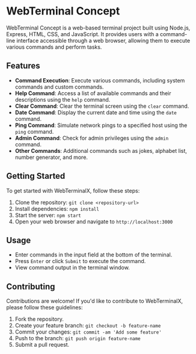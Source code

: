 # WebTerminal Concept

WebTerminal Concept is a web-based terminal project built using Node.js, Express, HTML, CSS, and JavaScript. It provides users with a command-line interface accessible through a web browser, allowing them to execute various commands and perform tasks.

## Features

- **Command Execution**: Execute various commands, including system commands and custom commands.
- **Help Command**: Access a list of available commands and their descriptions using the `help` command.
- **Clear Command**: Clear the terminal screen using the `clear` command.
- **Date Command**: Display the current date and time using the `date` command.
- **Ping Command**: Simulate network pings to a specified host using the `ping` command.
- **Admin Command**: Check for admin privileges using the `admin` command.
- **Other Commands**: Additional commands such as jokes, alphabet list, number generator, and more.

## Getting Started

To get started with WebTerminalX, follow these steps:

1. Clone the repository: `git clone <repository-url>`
2. Install dependencies: `npm install`
3. Start the server: `npm start`
4. Open your web browser and navigate to `http://localhost:3000`

## Usage

- Enter commands in the input field at the bottom of the terminal.
- Press `Enter` or click `Submit` to execute the command.
- View command output in the terminal window.

## Contributing

Contributions are welcome! If you'd like to contribute to WebTerminalX, please follow these guidelines:

1. Fork the repository.
2. Create your feature branch: `git checkout -b feature-name`
3. Commit your changes: `git commit -am 'Add some feature'`
4. Push to the branch: `git push origin feature-name`
5. Submit a pull request.